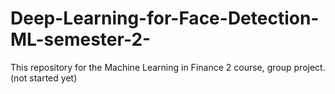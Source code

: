 # Deep-Learning-for-Face-Detection-ML-semester-2-

This repository for the Machine Learning in Finance 2 course, group project. (not started yet)
